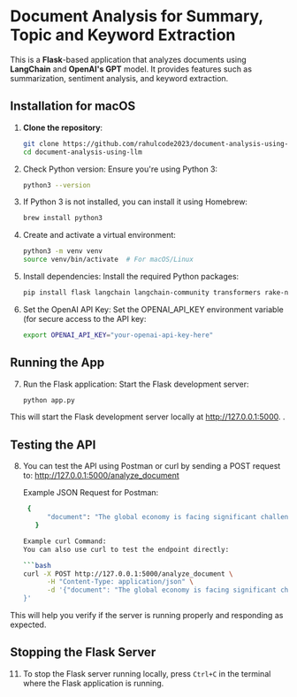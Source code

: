 # Document Analysis for Summary, Topic and Keyword Extraction

This is a **Flask**-based application that analyzes documents using **LangChain** and **OpenAI's GPT** model. It provides features such as summarization, sentiment analysis, and keyword extraction.

## Installation for macOS

1. **Clone the repository**:
   ```bash
   git clone https://github.com/rahulcode2023/document-analysis-using-llm.git
   cd document-analysis-using-llm
2. Check Python version: Ensure you're using Python 3:
   ```bash
   python3 --version
3. If Python 3 is not installed, you can install it using Homebrew:
   ```bash 
   brew install python3
4. Create and activate a virtual environment:
   ```bash
   python3 -m venv venv
   source venv/bin/activate  # For macOS/Linux
5. Install dependencies: Install the required Python packages:
   ```bash 
   pip install flask langchain langchain-community transformers rake-nltk flask-ngrok torch openai
6. Set the OpenAI API Key: Set the OPENAI_API_KEY environment variable (for secure access to the API key:
   ```bash
   export OPENAI_API_KEY="your-openai-api-key-here"

## Running the App
7. Run the Flask application: Start the Flask development server:
   ```bash
   python app.py
This will start the Flask development server locally at http://127.0.0.1:5000.
.

## Testing the API
8. You can test the API using Postman or curl by sending a POST request to: http://127.0.0.1:5000/analyze_document

   Example JSON Request for Postman:
   ```bash
    {
         "document": "The global economy is facing significant challenges as inflation continues to rise in many countries. The ongoing pandemic has led to disruptions in the supply chain, making it difficult for businesses to meet consumer demand. On top of that, geopolitical tensions and the rise of energy costs are adding further strain. In particular, the tech industry has been heavily impacted by these issues, with many companies adjusting their strategies to adapt to the new environment. As businesses navigate these challenges, government intervention may be necessary to stabilize the economy and ensure continued growth."
      }

   Example curl Command:
   You can also use curl to test the endpoint directly:

   ```bash 
   curl -X POST http://127.0.0.1:5000/analyze_document \
         -H "Content-Type: application/json" \
         -d '{"document": "The global economy is facing significant challenges as inflation continues to rise in many countries. The ongoing pandemic has led to disruptions in the supply chain, making it difficult for businesses to meet consumer demand. On top of that, geopolitical tensions and the rise of energy costs are adding further strain. In particular, the tech industry has been heavily impacted by these issues, with many companies adjusting their strategies to adapt to the new environment. As businesses navigate these challenges, government intervention may be necessary to stabilize the economy and ensure continued growth."
   }'

This will help you verify if the server is running properly and responding as expected.

## Stopping the Flask Server
11. To stop the Flask server running locally, press `Ctrl+C` in the terminal where the Flask application is running.

